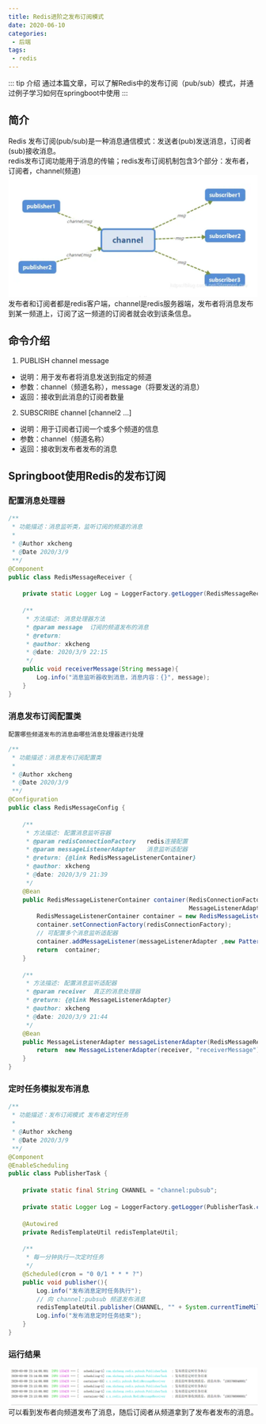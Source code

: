 ```yaml
--- 
title: Redis进阶之发布订阅模式
date: 2020-06-10
categories: 
 - 后端
tags: 
 - redis
---
```

::: tip 介绍
通过本篇文章，可以了解Redis中的发布订阅（pub/sub）模式，并通过例子学习如何在springboot中使用
:::
<!-- more -->
## 简介
Redis 发布订阅(pub/sub)是一种消息通信模式：发送者(pub)发送消息，订阅者(sub)接收消息。<br>
redis发布订阅功能用于消息的传输；redis发布订阅机制包含3个部分：发布者，订阅者，channel(频道)
![发布订阅架构图](./imgs/redis_pubsub.png)
发布者和订阅者都是redis客户端，channel是redis服务器端，发布者将消息发布到某一频道上，订阅了这一频道的订阅者就会收到该条信息。

## 命令介绍
1. PUBLISH channel message
- 说明：用于发布者将消息发送到指定的频道
- 参数：channel（频道名称），message（将要发送的消息）
- 返回：接收到此消息的订阅者数量
2. SUBSCRIBE channel [channel2 ...]
- 说明：用于订阅者订阅一个或多个频道的信息
- 参数：channel（频道名称）
- 返回：接收到发布者发布的消息

## Springboot使用Redis的发布订阅
### 配置消息处理器
```java
/**
 * 功能描述：消息监听类，监听订阅的频道的消息
 *
 * @Author xkcheng
 * @Date 2020/3/9
 **/
@Component
public class RedisMessageReceiver {

	private static Logger Log = LoggerFactory.getLogger(RedisMessageReceiver.class);

	/**
	 * 方法描述: 消息处理器方法
	 * @param message  订阅的频道发布的消息
	 * @return:
	 * @author: xkcheng
	 * @date: 2020/3/9 22:15
	 */
	public void receiverMessage(String message){
		Log.info("消息监听器收到消息，消息内容：{}", message);
	}
}
```
### 消息发布订阅配置类
    配置哪些频道发布的消息由哪些消息处理器进行处理
```java
/**
 * 功能描述：消息发布订阅配置类
 *
 * @Author xkcheng
 * @Date 2020/3/9
 **/
@Configuration
public class RedisMessageConfig {

	/**
	 * 方法描述: 配置消息监听容器
	 * @param redisConnectionFactory   redis连接配置
	 * @param messageListenerAdapter   消息监听适配器
	 * @return: {@link RedisMessageListenerContainer}
	 * @author: xkcheng
	 * @date: 2020/3/9 21:39
	 */
	@Bean
	public RedisMessageListenerContainer container(RedisConnectionFactory redisConnectionFactory,
	                                               MessageListenerAdapter messageListenerAdapter){
		RedisMessageListenerContainer container = new RedisMessageListenerContainer();
		container.setConnectionFactory(redisConnectionFactory);
		// 可配置多个消息监听适配器
		container.addMessageListener(messageListenerAdapter ,new PatternTopic("channel:pubsub"));
		return  container;
	}

	/**
	 * 方法描述: 配置消息监听适配器
	 * @param receiver  真正的消息处理器
	 * @return: {@link MessageListenerAdapter}
	 * @author: xkcheng
	 * @date: 2020/3/9 21:44
	 */
	@Bean
	public MessageListenerAdapter messageListenerAdapter(RedisMessageReceiver receiver) {
		return  new MessageListenerAdapter(receiver, "receiverMessage");
	}
}
```
### 定时任务模拟发布消息
```java
/**
 * 功能描述：发布订阅模式 发布者定时任务
 *
 * @Author xkcheng
 * @Date 2020/3/9
 **/
@Component
@EnableScheduling
public class PublisherTask {

	private static final String CHANNEL = "channel:pubsub";

	private static Logger Log = LoggerFactory.getLogger(PublisherTask.class);

	@Autowired
	private RedisTemplateUtil redisTemplateUtil;

	/**
	 * 每一分钟执行一次定时任务
	 */
	@Scheduled(cron = "0 0/1 * * * ?")
	public void publisher(){
		Log.info("发布消息定时任务执行");
		// 向 channel:pubsub 频道发布消息
		redisTemplateUtil.publisher(CHANNEL, "" + System.currentTimeMillis());
		Log.info("发布消息定时任务结束");
	}
}
```
### 运行结果
![运行结果](./imgs/result.png)
可以看到发布者向频道发布了消息，随后订阅者从频道拿到了发布者发布的消息。
